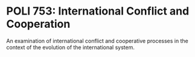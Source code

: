 # POLI 753: International Conflict and Cooperation

An examination of international conflict and cooperative processes in the context of the evolution of the international system.